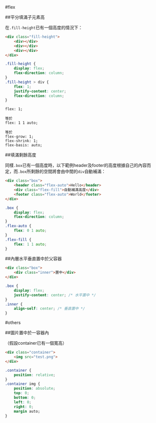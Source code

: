 #flex

##平分填滿子元素高

在`.fill-height`已有一個高度的情況下：

```html
<div class="fill-height">
    <div></div>
    <div></div>
    <div></div>
</div>
```

```css
.fill-height {
    display: flex;
    flex-direction: column;
}
.fill-height > div {
    flex: 1;
    justify-content: center;
    flex-direction: column;
}
```

```
flex: 1;

等於
flex: 1 1 auto;

等於
flex-grow: 1;
flex-shrink: 1;
flex-basis: auto;
```

##填滿剩餘高度

同樣`.box`已有一個高度時，以下範例header及footer的高度根據自己的內容而定，而`.box`所剩餘的空間將會由中間的`div`自動補滿：
```html
<div class="box">
    <header class="flex-auto">Hello</header>
    <div class="flex-fill">自動補滿高度</div>
    <footer class="flex-auto">World</footer>
</div>
```

```css
.box {
    display: flex;
    flex-direction: column;
}
.flex-auto {
    flex: 0 1 auto;
}
.flex-fill {
    flex: 1 1 auto;
}
```

##內層水平垂直置中於父容器

```html
<div class="box">
    <div class="inner">置中</div>
</div>
```

```css
.box {
    display: flex;
    justify-content: center; /* 水平置中 */
}
.inner {
    align-self: center; /* 垂直置中 */
}
```

#others

##圖片置中於一容器內

（假設container已有一個寬高）
```html
<div class="container">
    <img src="test.png">
</div>
```

```css
.container {
    position: relative;
}
.container img {
    position: absolute;
    top: 0;
    bottom: 0;
    left: 0;
    right: 0;
    margin auto;
}
```
